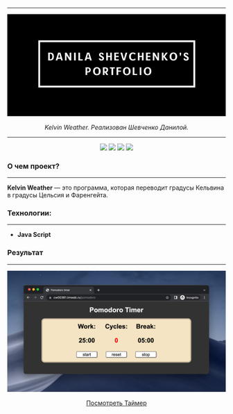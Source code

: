 
---
![](https://github.com/danilashevchenko/pomodoro-timer/blob/main/cover.png?raw=true)
<p align="center">
    <em>Kelvin Weather. Реализован Шевченко Данилой.</em>
</p>

---

<div align="center">

![](https://img.shields.io/github/watchers/danilashevchenko/pomodoro-timer?style=social)
![](https://img.shields.io/github/directory-file-count/danilashevchenko/pomodoro-timer?color=orange&label=%D0%A4%D0%B0%D0%B9%D0%BB%D1%8B)
![](https://img.shields.io/github/languages/code-size/danilashevchenko/pomodoro-timer?color=white)
![](https://img.shields.io/github/last-commit/danilashevchenko/pomodoro-timer?color=orange)

</div>

### **О чем проект?**

---
**Kelvin Weather** — это программа, которая переводит градусы Кельвина в градусы Цельсия и Фаренгейта.


### **Технологии:**
---
+ **Java Script**

### **Результат**

---


![](https://github.com/danilashevchenko/pomodoro-timer/blob/main/cover_app.png?raw=true)

<div align="center">
<a href="https://cw00361.tmweb.ru/pomodoro" class="gradient-button">Посмотреть Таймер</a>
</div>